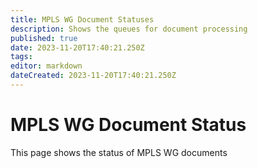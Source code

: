 ```yaml
---
title: MPLS WG Document Statuses
description: Shows the queues for document processing
published: true
date: 2023-11-20T17:40:21.250Z
tags: 
editor: markdown
dateCreated: 2023-11-20T17:40:21.250Z
---
```


# MPLS WG Document Status
This page shows the status of MPLS WG documents

